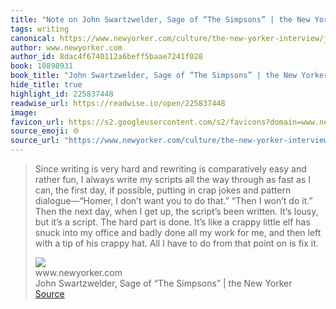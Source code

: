 ```yaml
---
title: "Note on John Swartzwelder, Sage of “The Simpsons” | the New Yorker via www.newyorker.com"
tags: writing
canonical: https://www.newyorker.com/culture/the-new-yorker-interview/john-swartzwelder-sage-of-the-simpsons
author: www.newyorker.com
author_id: 8dac4f6740112a6beff5baae7241f028
book: 10898931
book_title: "John Swartzwelder, Sage of “The Simpsons” | the New Yorker"
hide_title: true
highlight_id: 225837448
readwise_url: https://readwise.io/open/225837448
image: 
favicon_url: https://s2.googleusercontent.com/s2/favicons?domain=www.newyorker.com
source_emoji: 🌐
source_url: "https://www.newyorker.com/culture/the-new-yorker-interview/john-swartzwelder-sage-of-the-simpsons#:~:text=Since%20writing%20is,is%20fix%20it."
---
```


> Since writing is very hard and rewriting is comparatively easy and rather fun, I always write my scripts all the way through as fast as I can, the first day, if possible, putting in crap jokes and pattern dialogue—“Homer, I don’t want you to do that.” “Then I won’t do it.” Then the next day, when I get up, the script’s been written. It’s lousy, but it’s a script. The hard part is done. It’s like a crappy little elf has snuck into my office and badly done all my work for me, and then left with a tip of his crappy hat. All I have to do from that point on is fix it.
> <div class="quoteback-footer"><div class="quoteback-avatar"><img class="mini-favicon" src="https://s2.googleusercontent.com/s2/favicons?domain=www.newyorker.com"></div><div class="quoteback-metadata"><div class="metadata-inner"><span style="display:none">FROM:</span><div aria-label="www.newyorker.com" class="quoteback-author"> www.newyorker.com</div><div aria-label="John Swartzwelder, Sage of “The Simpsons” | the New Yorker" class="quoteback-title"> John Swartzwelder, Sage of “The Simpsons” | the New Yorker</div></div></div><div class="quoteback-backlink"><a target="_blank" aria-label="go to the full text of this quotation" rel="noopener" href="https://www.newyorker.com/culture/the-new-yorker-interview/john-swartzwelder-sage-of-the-simpsons#:~:text=Since%20writing%20is,is%20fix%20it." class="quoteback-arrow"> Source</a></div></div>